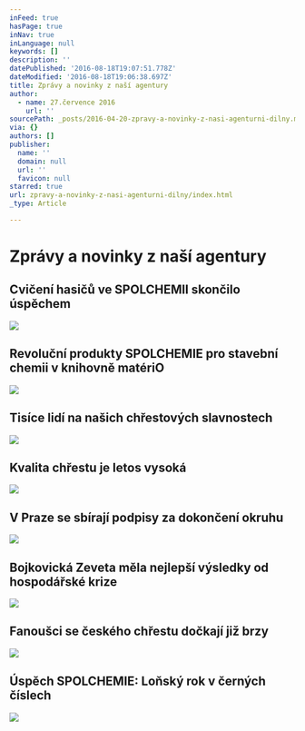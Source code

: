 ```yaml
---
inFeed: true
hasPage: true
inNav: true
inLanguage: null
keywords: []
description: ''
datePublished: '2016-08-18T19:07:51.778Z'
dateModified: '2016-08-18T19:06:38.697Z'
title: Zprávy a novinky z naší agentury
author:
  - name: 27.července 2016
    url: ''
sourcePath: _posts/2016-04-20-zpravy-a-novinky-z-nasi-agenturni-dilny.md
via: {}
authors: []
publisher:
  name: ''
  domain: null
  url: ''
  favicon: null
starred: true
url: zpravy-a-novinky-z-nasi-agenturni-dilny/index.html
_type: Article

---
```

# Zprávy a novinky z naší agentury

## Cvičení hasičů ve SPOLCHEMII skončilo úspěchem
![](https://the-grid-user-content.s3-us-west-2.amazonaws.com/07f49101-a5f0-4f92-ba2b-63a4c0527da0.jpg)

## Revoluční produkty SPOLCHEMIE pro stavební chemii v knihovně matériO
![](https://the-grid-user-content.s3-us-west-2.amazonaws.com/d7e39235-9bb8-4e60-a616-0202ea6636b8.jpg)

## Tisíce lidí na našich chřestových slavnostech
![](https://the-grid-user-content.s3-us-west-2.amazonaws.com/cd8cd104-546b-4c80-a772-1c8fdbe5f074.jpg)

## Kvalita chřestu je letos vysoká
![](https://s3-us-west-2.amazonaws.com/the-grid-img/p/7f1e5c3091b8660bebb300420d5d2e3f8a996b0d.jpg)

## V Praze se sbírají podpisy za dokončení okruhu
![](https://the-grid-user-content.s3-us-west-2.amazonaws.com/9018a3eb-cf6c-44ef-aa31-133632dc16ab.jpg)

## Bojkovická Zeveta měla nejlepší výsledky od hospodářské krize
![](https://the-grid-user-content.s3-us-west-2.amazonaws.com/540f53c1-38c3-4f8b-99f3-19d902895ffc.jpg)

## Fanoušci se českého chřestu dočkají již brzy
![](https://the-grid-user-content.s3-us-west-2.amazonaws.com/0776cd82-559e-48a9-adef-f2df1be71485.jpg)

## Úspěch SPOLCHEMIE: Loňský rok v černých číslech
![](https://the-grid-user-content.s3-us-west-2.amazonaws.com/030d2c6b-67e5-45f8-9fb3-5542f2fb8ff9.jpg)